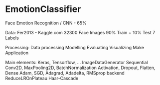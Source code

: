 # EmotionClassifier

Face Emotion Recognition / CNN - 65%

Data: Fer2013 - Kaggle.com
  32300 Face Images
  90% Train + 10% Test
  7 Labels

Processing:
  Data processing
  Modelling
  Evaluating
  Visualizing
  Make Application
  
Main elements:
  Keras, Tensorflow, ...
  ImageDataGenerator
  Sequential
  Conv2D, MaxPooling2D, BatchNormalization
  Activation, Dropout, Flatten, Dense
  Adam, SGD, Adagrad, Adadelta, RMSprop
  backend
  ReduceLROnPlateau
  Haar-Cascade
  
